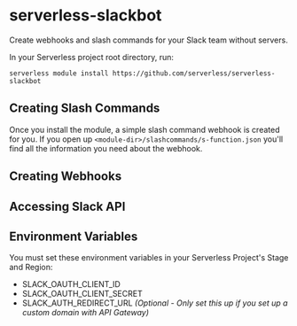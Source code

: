 # serverless-slackbot

Create webhooks and slash commands for your Slack team without servers.

In your Serverless project root directory, run:

```
serverless module install https://github.com/serverless/serverless-slackbot
```

## Creating Slash Commands

Once you install the module, a simple slash command webhook is created for you. If you open up `<module-dir>/slashcommands/s-function.json` you'll find all the information you need about the webhook.

## Creating Webhooks

## Accessing Slack API

## Environment Variables
You must set these environment variables in your Serverless Project's Stage and Region:

* SLACK_OAUTH_CLIENT_ID
* SLACK_OAUTH_CLIENT_SECRET
* SLACK_AUTH_REDIRECT_URL *(Optional - Only set this up if you set up a custom domain with API Gateway)*